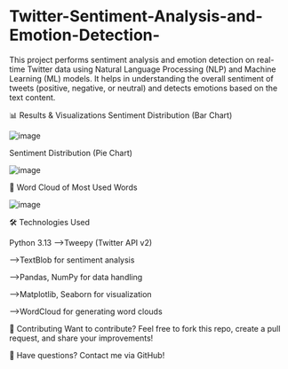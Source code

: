 # Twitter-Sentiment-Analysis-and-Emotion-Detection-
This project performs sentiment analysis and emotion detection on real-time Twitter data using Natural Language Processing (NLP) and Machine Learning (ML) models. It helps in understanding the overall sentiment of tweets (positive, negative, or neutral) and detects emotions based on the text content.




📊 Results & Visualizations
Sentiment Distribution (Bar Chart)

![image](https://github.com/user-attachments/assets/f4a5d22f-50a4-4909-8579-1505c74f99f6)

Sentiment Distribution (Pie Chart)

![image](https://github.com/user-attachments/assets/d7e36c2b-7b68-4af5-8db3-38220e8bfa0c)


🔹 Word Cloud of Most Used Words

![image](https://github.com/user-attachments/assets/da3b975b-292f-4084-95a1-43f1a471a449)

🛠 Technologies Used

Python 3.13
-->Tweepy (Twitter API v2)

-->TextBlob for sentiment analysis

-->Pandas, NumPy for data handling

-->Matplotlib, Seaborn for visualization

-->WordCloud for generating word clouds

🤝 Contributing
Want to contribute? Feel free to fork this repo, create a pull request, and share your improvements!

📩 Have questions? Contact me via GitHub!
